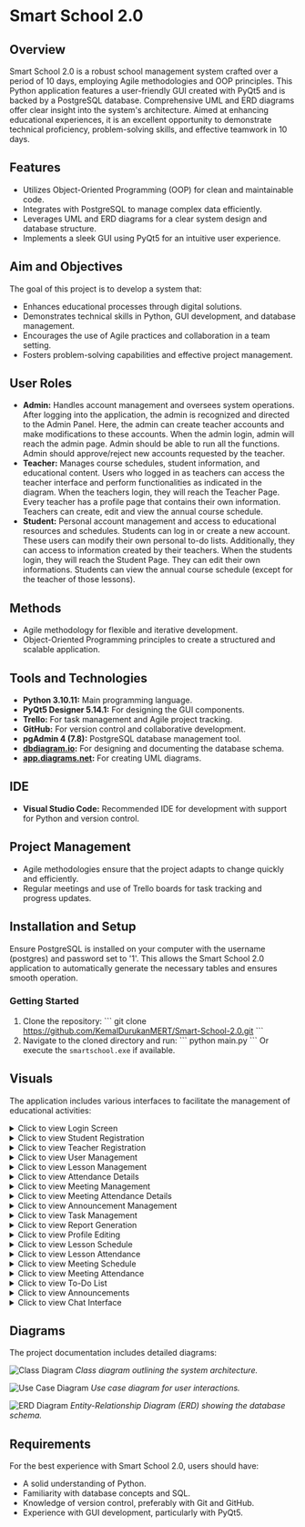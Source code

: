 
# Smart School 2.0

## Overview
Smart School 2.0 is a robust school management system crafted over a period of 10 days, employing Agile methodologies and OOP principles. This Python application features a user-friendly GUI created with PyQt5 and is backed by a PostgreSQL database. Comprehensive UML and ERD diagrams offer clear insight into the system's architecture. Aimed at enhancing educational experiences, it is an excellent opportunity to demonstrate technical proficiency, problem-solving skills, and effective teamwork in 10 days.

## Features
- Utilizes Object-Oriented Programming (OOP) for clean and maintainable code.
- Integrates with PostgreSQL to manage complex data efficiently.
- Leverages UML and ERD diagrams for a clear system design and database structure.
- Implements a sleek GUI using PyQt5 for an intuitive user experience.

## Aim and Objectives
The goal of this project is to develop a system that:
- Enhances educational processes through digital solutions.
- Demonstrates technical skills in Python, GUI development, and database management.
- Encourages the use of Agile practices and collaboration in a team setting.
- Fosters problem-solving capabilities and effective project management.

## User Roles
- **Admin:** Handles account management and oversees system operations. After logging into the application, the admin is recognized and directed to the Admin Panel. Here, the admin can create teacher accounts and make modifications to these accounts. When the admin login, admin will reach the admin page. Admin should be able to run all the functions. Admin should approve/reject new accounts requested by the teacher.
- **Teacher:** Manages course schedules, student information, and educational content. Users who logged in as teachers can access the teacher interface and perform functionalities as indicated in the diagram. When the teachers login, they will reach the Teacher Page. Every teacher has a profile page that contains their own information. Teachers can create, edit and view the annual course schedule.
- **Student:** Personal account management and access to educational resources and schedules. Students can log in or create a new account. These users can modify their own personal to-do lists. Additionally, they can access to information created by their teachers. When the students login, they will reach the Student Page. They can edit their own informations. Students can view the annual course schedule (except for the teacher of those lessons).

## Methods
- Agile methodology for flexible and iterative development.
- Object-Oriented Programming principles to create a structured and scalable application.

## Tools and Technologies
- **Python 3.10.11:** Main programming language.
- **PyQt5 Designer 5.14.1:** For designing the GUI components.
- **Trello:** For task management and Agile project tracking.
- **GitHub:** For version control and collaborative development.
- **pgAdmin 4 (7.8):** PostgreSQL database management tool.
- **[dbdiagram.io](https://dbdiagram.io/d/):** For designing and documenting the database schema.
- **[app.diagrams.net](https://app.diagrams.net/):** For creating UML diagrams.

## IDE
- **Visual Studio Code:** Recommended IDE for development with support for Python and version control.

## Project Management
- Agile methodologies ensure that the project adapts to change quickly and efficiently.
- Regular meetings and use of Trello boards for task tracking and progress updates.

## Installation and Setup
Ensure PostgreSQL is installed on your computer with the username (postgres) and password set to '1'. This allows the Smart School 2.0 application to automatically generate the necessary tables and ensures smooth operation.

### Getting Started
1. Clone the repository:
   \```
   git clone https://github.com/KemalDurukanMERT/Smart-School-2.0.git
   \```
2. Navigate to the cloned directory and run:
   \```
   python main.py
   \```
   Or execute the `smartschool.exe` if available.

## Visuals

The application includes various interfaces to facilitate the management of educational activities:

<details>
  <summary>Click to view Login Screen</summary>

   ![Login Screen](visuals/image1.png)
   *Initial login screen for users to access their accounts.*
</details>

<details>
  <summary>Click to view Student Registration</summary>

   ![Student Registration](visuals/image2.png)
   *Student registration interface for creating new student accounts.*
</details>

<details>
  <summary>Click to view Teacher Registration</summary>

   ![Teacher Registration](visuals/image3.png)
   *Teacher registration interface for creating new teacher accounts.*
</details>

<details>
  <summary>Click to view User Management</summary>

   ![User Management](visuals/image4.png)
   *User management interface for editing or deleting user details.*
</details>

<details>
  <summary>Click to view Lesson Management</summary>

   ![Lesson Management](visuals/image5.png)
   *Interface for adding or editing lesson details.*
</details>

<details>
  <summary>Click to view Attendance Details</summary>

   ![Attendance Details](visuals/image6.png)
   *Attendance details interface for tracking student attendance.*
</details>

<details>
  <summary>Click to view Meeting Management</summary>

   ![Meeting Management](visuals/image7.png)
   *Meeting management interface for scheduling and editing meetings.*
</details>

<details>
  <summary>Click to view Meeting Attendance Details</summary>

   ![Meeting Attendance Details](visuals/image8.png)
   *Interface for adding or editing meeting attendance details.*
</details>

<details>
  <summary>Click to view Announcement Management</summary>

   ![Announcement Management](visuals/image9.png)
   *Announcement management interface for creating and editing announcements.*
</details>

<details>
  <summary>Click to view Task Management</summary>

   ![Task Management](visuals/image10.png)
   *Task management interface for assigning and tracking tasks.*
</details>

<details>
  <summary>Click to view Report Generation</summary>

   ![Report Generation](visuals/image12.png)
   *Reporting interface for generating various reports.*
</details>

<details>
  <summary>Click to view Profile Editing</summary>

   ![Profile Editing](visuals/image13.png)
   *Profile editing interface for users to update their personal information.*
</details>

<details>
  <summary>Click to view Lesson Schedule</summary>

   ![Lesson Schedule](visuals/image14.png)
   *View of the lesson schedule interface.*
</details>

<details>
  <summary>Click to view Lesson Attendance</summary>

   ![Lesson Attendance](visuals/image15.png)
   *Lesson attendance records for students.*
</details>

<details>
  <summary>Click to view Meeting Schedule</summary>

   ![Meeting Schedule](visuals/image16.png)
   *Meeting scheduling interface for various school activities.*
</details>

<details>
  <summary>Click to view Meeting Attendance</summary>

   ![Meeting Attendance](visuals/image17.png)
   *Meeting attendance records showing participation status.*
</details>

<details>
  <summary>Click to view To-Do List</summary>

   ![To-Do List](visuals/image18.png)
   *To-Do list interface for students to manage their tasks.*
</details>

<details>
  <summary>Click to view Announcements</summary>

   ![Announcements](visuals/image19.png)
   *Announcements interface to broadcast important messages.*
</details>

<details>
  <summary>Click to view Chat Interface</summary>

   ![Chat Interface](visuals/image20.png)
   *Chat interface for communication between users.*
</details>


## Diagrams
The project documentation includes detailed diagrams:

![Class Diagram](visuals/cclass_diagram.png)
*Class diagram outlining the system architecture.*

![Use Case Diagram](visuals/use_case_diagram.png)
*Use case diagram for user interactions.*

![ERD Diagram](visuals/erd_diagram.png)
*Entity-Relationship Diagram (ERD) showing the database schema.*

## Requirements
For the best experience with Smart School 2.0, users should have:
- A solid understanding of Python.
- Familiarity with database concepts and SQL.
- Knowledge of version control, preferably with Git and GitHub.
- Experience with GUI development, particularly with PyQt5.

